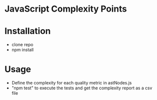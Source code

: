 JavaScript Complexity Points
============================

Installation
============
- clone repo
- npm install

Usage
============
- Define the complexity for each quality metric in astNodes.js
- "npm test" to execute the tests and get the complexity report as a csv file